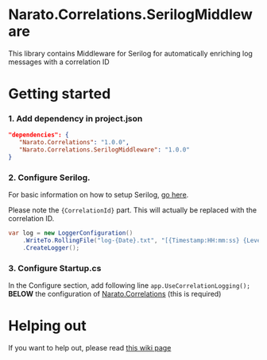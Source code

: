 # Narato.Correlations.SerilogMiddleware
This library contains Middleware for Serilog for automatically enriching log messages with a correlation ID

Getting started
==========
### 1. Add dependency in project.json

```json
"dependencies": {
   "Narato.Correlations": "1.0.0",
   "Narato.Correlations.SerilogMiddleware": "1.0.0" 
}
```

### 2. Configure Serilog.
For basic information on how to setup Serilog, [go here](https://github.com/serilog/serilog).

Please note the `{CorrelationId}` part. This will actually be replaced with the correlation ID.
```C#
var log = new LoggerConfiguration()
    .WriteTo.RollingFile("log-{Date}.txt", "[{Timestamp:HH:mm:ss} {Level} {CorrelationId}] {Message}{NewLine}{Exception}")
    .CreateLogger();
```

### 3. Configure Startup.cs
In the Configure section, add following line
`app.UseCorrelationLogging();`
**BELOW** the configuration of [Narato.Correlations](https://github.com/Narato/Narato.Correlations) (this is required)

# Helping out

If you want to help out, please read [this wiki page](https://github.com/Narato/Narato.Correlations.SerilogMiddleware/wiki/Helping-out)